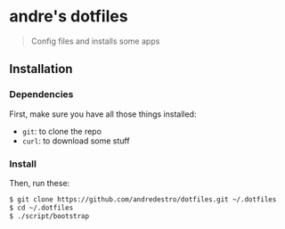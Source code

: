 # andre's dotfiles

> Config files and installs some apps

## Installation

### Dependencies

First, make sure you have all those things installed:

- `git`: to clone the repo
- `curl`: to download some stuff

### Install

Then, run these:

```sh
$ git clone https://github.com/andredestro/dotfiles.git ~/.dotfiles
$ cd ~/.dotfiles
$ ./script/bootstrap
```
